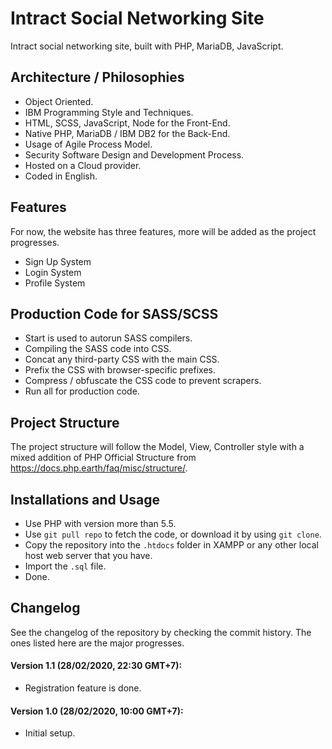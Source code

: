 # Intract Social Networking Site
Intract social networking site, built with PHP, MariaDB, JavaScript.

## Architecture / Philosophies
* Object Oriented.
* IBM Programming Style and Techniques.
* HTML, SCSS, JavaScript, Node for the Front-End.
* Native PHP, MariaDB / IBM DB2 for the Back-End.
* Usage of Agile Process Model.
* Security Software Design and Development Process.
* Hosted on a Cloud provider.
* Coded in English.

## Features
For now, the website has three features, more will be added as the project progresses.
* Sign Up System
* Login System
* Profile System

## Production Code for SASS/SCSS
* Start is used to autorun SASS compilers.
* Compiling the SASS code into CSS.
* Concat any third-party CSS with the main CSS.
* Prefix the CSS with browser-specific prefixes.
* Compress / obfuscate the CSS code to prevent scrapers.
* Run all for production code.

## Project Structure
The project structure will follow the Model, View, Controller style with a mixed addition of PHP Official Structure from https://docs.php.earth/faq/misc/structure/.

## Installations and Usage
* Use PHP with version more than 5.5.
* Use `git pull repo` to fetch the code, or download it by using `git clone`.
* Copy the repository into the `.htdocs` folder in XAMPP or any other local host web server that you have.
* Import the `.sql` file.
* Done.

## Changelog
See the changelog of the repository by checking the commit history. The ones listed here are the major progresses.

#### Version 1.1 (28/02/2020, 22:30 GMT+7):
* Registration feature is done.

#### Version 1.0 (28/02/2020, 10:00 GMT+7):
* Initial setup.
